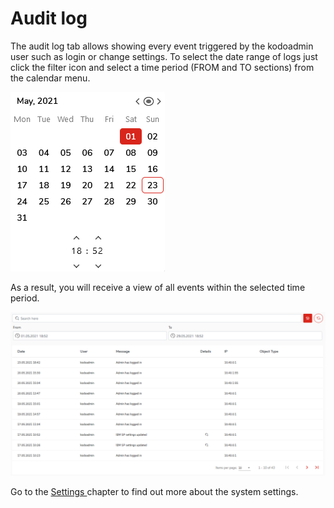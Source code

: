 # Audit log

The audit log tab allows showing every event triggered by the kodoadmin user such as login or change settings. To select the date range of logs just click the filter icon and select a time period \(FROM and TO sections\) from the calendar menu.

![](../../.gitbook/assets/callendarlog.PNG)

As a result, you will receive a view of all events within the selected time period.

![](../../.gitbook/assets/auditlogka.PNG)

Go to the [Settings ](settings.md)chapter to find out more about the system settings. 

